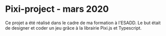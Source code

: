 # Pixi-project - mars 2020

Ce projet a été réalisé dans le cadre de ma formation à l'ESADD.
Le but était de designer et coder un jeu grâce à la librairie Pixi.js et Typescript.
